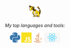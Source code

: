 <div align='center'>

<img height="40" src="images/ampharos.gif">

<p><em>My top languages and tools:</em></p>
<code><img height="32" src="images/python.svg"></code>
<code><img height="32" src="images/javascript.svg"></code>
<code><img height="32" src="images/java.svg"></code>
<code><img height="32" src="images/react.svg"></code>

<br />

</div>

<!--
**mharrison7787/mharrison7787** is a ✨ _special_ ✨ repository because its `README.md` (this file) appears on your GitHub profile.

Here are some ideas to get you started:

- 🔭 I’m currently working on ...
- 🌱 I’m currently learning ...
- 👯 I’m looking to collaborate on ...
- 🤔 I’m looking for help with ...
- 💬 Ask me about ...
- 📫 How to reach me: ...
- 😄 Pronouns: ...
- ⚡ Fun fact: ...
--> 

